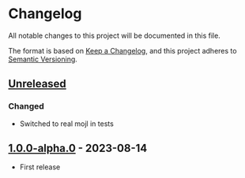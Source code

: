 # Changelog

All notable changes to this project will be documented in this file.

The format is based on [Keep a Changelog](https://keepachangelog.com/en/1.0.0/),
and this project adheres to [Semantic Versioning](https://semver.org/spec/v2.0.0.html).


## [Unreleased]

### Changed
- Switched to real mojl in tests


## [1.0.0-alpha.0] - 2023-08-14

- First release


[unreleased]: https://github.com/thomasperi/mojl-terser/compare/v1.0.0-alpha.0...HEAD
[1.0.0-alpha.0]: https://github.com/thomasperi/mojl-terser/releases/tag/v1.0.0-alpha.0
